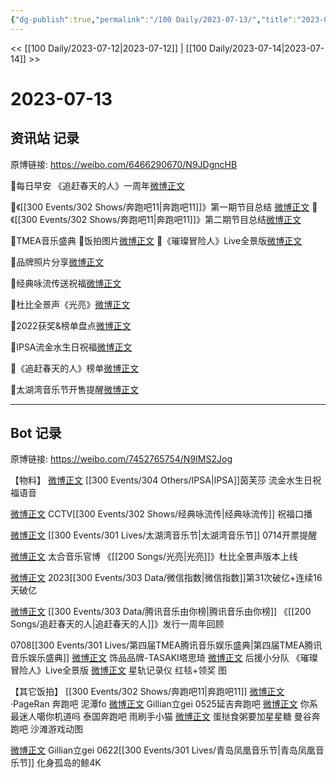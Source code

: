 ```yaml
---
{"dg-publish":true,"permalink":"/100 Daily/2023-07-13/","title":"2023-07-13","created":"2023-07-14T17:40:07.018+08:00","updated":"2023-08-25T12:55:28.159+08:00"}
---
```



<< [[100 Daily/2023-07-12\|2023-07-12]] | [[100 Daily/2023-07-14\|2023-07-14]] >>

# 2023-07-13

## 资讯站 记录

原博链接: https://weibo.com/6466290670/N9JDgncHB

🌟每日早安
《追赶春天的人》一周年[微博正文](https://m.weibo.cn/6466290670/4922946113506339)

🧊《[[300 Events/302 Shows/奔跑吧11\|奔跑吧11]]》第一期节目总结 [微博正文](https://m.weibo.cn/6466290670/4923069452521461)
🧊《[[300 Events/302 Shows/奔跑吧11\|奔跑吧11]]》第二期节目总结[微博正文](https://m.weibo.cn/6466290670/4923071075192080)

🌟TMEA音乐盛典
🧊饭拍图片[微博正文](https://m.weibo.cn/6466290670/4923006285252138)
🧊《璀璨冒险人》Live全景版[微博正文](https://m.weibo.cn/6466290670/4923146745154780)

🌟品牌照片分享[微博正文](https://m.weibo.cn/6466290670/4923123638732592)

🌟经典咏流传送祝福[微博正文](https://m.weibo.cn/6466290670/4923028134172573)

🌟杜比全景声《光亮》[微博正文](https://m.weibo.cn/6466290670/4923098778047975)

🌟2022获奖&榜单盘点[微博正文](https://m.weibo.cn/6466290670/4923123235558167)

🌟IPSA流金水生日祝福[微博正文](https://m.weibo.cn/6466290670/4923026812438537)

🌟《追赶春天的人》榜单[微博正文](https://m.weibo.cn/6466290670/4923029669547202)

🌟太湖湾音乐节开售提醒[微博正文](https://m.weibo.cn/6466290670/4923109901343605)

---
## Bot 记录

原博链接: https://weibo.com/7452765754/N9IMS2Jog

【物料】
[微博正文](http://weibo.com/1851789841/N9EQWsUrW) [[300 Events/304 Others/IPSA\|IPSA]]茵芙莎 流金水生日祝福语音

[微博正文](http://weibo.com/2175582565/N9ECRAVuw) CCTV[[300 Events/302 Shows/经典咏流传\|经典咏流传]] 祝福口播

[微博正文](http://weibo.com/7314727257/N9F9ezRLD) [[300 Events/301 Lives/太湖湾音乐节\|太湖湾音乐节]] 0714开票提醒

[微博正文](http://weibo.com/5626486614/N9Gxxzn1M) 太合音乐官博 《[[200 Songs/光亮\|光亮]]》杜比全景声版本上线

[微博正文](http://weibo.com/5637413637/N9Ihjzi4x) 2023[[300 Events/303 Data/微信指数\|微信指数]]第31次破亿+连续16天破亿

[微博正文](http://weibo.com/6733257358/N9EfnlwNY) [[300 Events/303 Data/腾讯音乐由你榜\|腾讯音乐由你榜]] 《[[200 Songs/追赶春天的人\|追赶春天的人]]》发行一周年回顾

0708[[300 Events/301 Lives/第四届TMEA腾讯音乐娱乐盛典\|第四届TMEA腾讯音乐娱乐盛典]]
[微博正文](http://weibo.com/1866507447/N9H4mnbik) 饰品品牌-TASAKI塔思琦
[微博正文](http://weibo.com/5516625428/N9I0k6s7o) 后援小分队 《璀璨冒险人》Live全景版
[微博正文](http://weibo.com/6466290670/N9EuUm2jU) 星轨记录仪 红毯+领奖 图

【其它饭拍】
[[300 Events/302 Shows/奔跑吧11\|奔跑吧11]]
[微博正文](http://weibo.com/7633014126/N9HhJv2wF) ·PageRan 奔跑吧 泥潭fo
[微博正文](http://weibo.com/5355738926/N9FAbhBVt) Gillian立gei 0525延吉奔跑吧
[微博正文](http://weibo.com/7724525486/N9HM0dBrO) 你系最迷人噶你机道吗 泰国奔跑吧 雨刷手小猫
[微博正文](http://weibo.com/6048634807/N9IbyzOKC) 蛋挞食粥要加星星糖 曼谷奔跑吧 沙滩游戏动图

[微博正文](http://weibo.com/5355738926/N9I9Yefvd) Gillian立gei 0622[[300 Events/301 Lives/青岛凤凰音乐节\|青岛凤凰音乐节]] 化身孤岛的鲸4K
